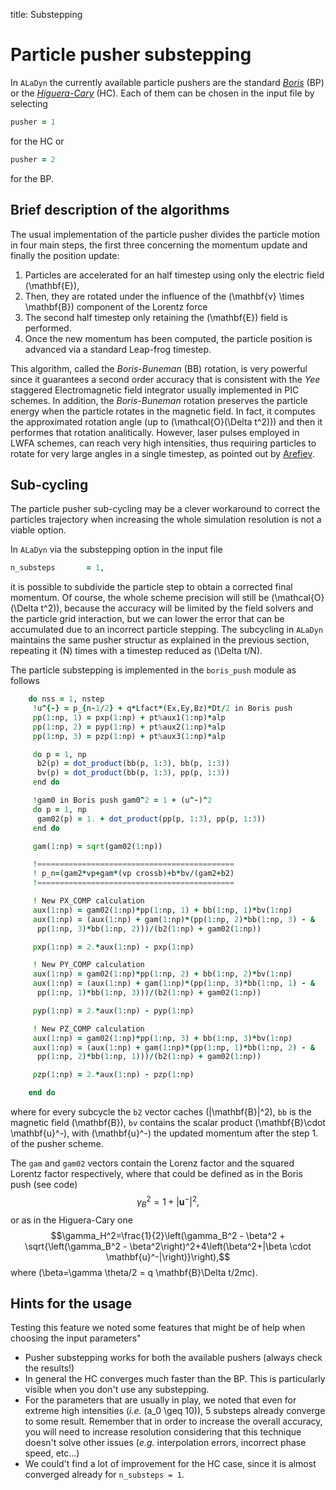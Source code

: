 title: Substepping

# Particle pusher substepping

In `ALaDyn` the currently available particle pushers are the standard [_Boris_](https://books.google.it/books?hl=en&lr=&id=dQRBAQAAIAAJ&oi=fnd&pg=PA3&dq=Relativistic+plasma+simulation-optimization+of+a+hybrid+code&ots=OTEPPhsXrf&sig=nMogaw16LP2bAGu1sitHuW8pOiY#v=onepage&q=Relativistic%20plasma%20simulation-optimization%20of%20a%20hybrid%20code&f=false) (BP) or the [_Higuera-Cary_](https://aip.scitation.org/doi/abs/10.1063/1.4979989) (HC). Each of them can be chosen in the input file by selecting

```fortran
pusher = 1
```

for the HC or

```fortran
pusher = 2
```

for the BP.

## Brief description of the algorithms

The usual implementation of the particle pusher divides the particle motion in four main steps, the first three concerning the momentum update and finally the position update:

1. Particles are accelerated for an half timestep using only the electric field \(\mathbf{E}\),
2. Then, they are rotated under the influence of the \(\mathbf{v} \times \mathbf{B}\) component of the Lorentz force
3. The second half timestep only retaining the \(\mathbf{E}\) field is performed.
4. Once the new momentum has been computed, the particle position is advanced via a standard Leap-frog timestep.

This algorithm, called the _Boris-Buneman_ (BB) rotation, is very powerful since it guarantees a second order accuracy that is consistent with the _Yee_ staggered Electromagnetic field integrator usually implemented in PIC schemes.
In addition, the _Boris-Buneman_ rotation preserves the particle energy when the particle rotates in the magnetic field. In fact, it computes the approximated rotation angle (up to \(\mathcal{O}(\Delta t^2)\)) and then it performes that rotation analitically.
However, laser pulses employed in LWFA schemes, can reach very high intensities, thus requiring particles to rotate for very large angles in a single timestep, as pointed out by [Arefiev](https://aip.scitation.org/doi/pdf/10.1063/1.4965624).

## Sub-cycling

The particle pusher sub-cycling may be a clever workaround to correct the particles trajectory when increasing the whole simulation resolution is not a viable option.

In `ALaDyn` via the substepping option in the input file

```fortran
n_substeps       = 1,
```

it is possible to subdivide the particle step to obtain a corrected final momentum.
Of course, the whole scheme precision will still be \(\mathcal{O}(\Delta t^2)\),
because the accuracy will be limited by the field solvers and the particle grid interaction,
but we can lower the error that can be accumulated due to an incorrect particle stepping.
The subcycling in `ALaDyn` maintains the same pusher structur as explained in the
previous section, repeating it \(N\) times with a timestep reduced as \(\Delta t/N\).

The particle substepping is implemented in the `boris_push` module as follows

```fortran
    do nss = 1, nstep
     !u^{-} = p_{n-1/2} + q*Lfact*(Ex,Ey,Bz)*Dt/2 in Boris push
     pp(1:np, 1) = pxp(1:np) + pt%aux1(1:np)*alp
     pp(1:np, 2) = pyp(1:np) + pt%aux2(1:np)*alp
     pp(1:np, 3) = pzp(1:np) + pt%aux3(1:np)*alp

     do p = 1, np
      b2(p) = dot_product(bb(p, 1:3), bb(p, 1:3))
      bv(p) = dot_product(bb(p, 1:3), pp(p, 1:3))
     end do

     !gam0 in Boris push gam0^2 = 1 + (u^-)^2
     do p = 1, np
      gam02(p) = 1. + dot_product(pp(p, 1:3), pp(p, 1:3))
     end do

     gam(1:np) = sqrt(gam02(1:np))

     !============================================
     ! p_n=(gam2*vp+gam*(vp crossb)+b*bv/(gam2+b2)
     !============================================

     ! New PX_COMP calculation
     aux(1:np) = gam02(1:np)*pp(1:np, 1) + bb(1:np, 1)*bv(1:np)
     aux(1:np) = (aux(1:np) + gam(1:np)*(pp(1:np, 2)*bb(1:np, 3) - &
      pp(1:np, 3)*bb(1:np, 2)))/(b2(1:np) + gam02(1:np))

     pxp(1:np) = 2.*aux(1:np) - pxp(1:np)

     ! New PY_COMP calculation
     aux(1:np) = gam02(1:np)*pp(1:np, 2) + bb(1:np, 2)*bv(1:np)
     aux(1:np) = (aux(1:np) + gam(1:np)*(pp(1:np, 3)*bb(1:np, 1) - &
      pp(1:np, 1)*bb(1:np, 3)))/(b2(1:np) + gam02(1:np))

     pyp(1:np) = 2.*aux(1:np) - pyp(1:np)

     ! New PZ_COMP calculation
     aux(1:np) = gam02(1:np)*pp(1:np, 3) + bb(1:np, 3)*bv(1:np)
     aux(1:np) = (aux(1:np) + gam(1:np)*(pp(1:np, 1)*bb(1:np, 2) - &
      pp(1:np, 2)*bb(1:np, 1)))/(b2(1:np) + gam02(1:np))

     pzp(1:np) = 2.*aux(1:np) - pzp(1:np)

    end do
```

where for every subcycle the `b2` vector caches \(|\mathbf{B}|^2\),
`bb` is the magnetic field \(\mathbf{B}\),
`bv` contains the scalar product \(\mathbf{B}\cdot \mathbf{u}^-\), with \(\mathbf{u}^-\) the updated momentum after the step 1. of the pusher scheme.

The `gam` and `gam02` vectors contain the Lorenz factor and the squared Lorentz factor respectively, where that could be defined as in the Boris push (see code)
$$\gamma_B^2=1+|\mathbf{u}^-|^2,$$
or as in the Higuera-Cary one
$$\gamma_H^2=\frac{1}{2}\left(\gamma_B^2 - \beta^2 + \sqrt{\left(\gamma_B^2 - \beta^2\right)^2+4\left(\beta^2+|\beta \cdot \mathbf{u}^-|\right)}\right),$$
where \(\beta=\gamma \theta/2 = q \mathbf{B}\Delta t/2mc\).

## Hints for the usage

Testing this feature we noted some features that might be of help
when choosing the input parameters"

- Pusher substepping works for both the available pushers (always check the results!)
- In general the HC converges much faster than the BP.
  This is particularly visible when you don't use any substepping.
- For the parameters that are usually in play, we noted that even for extreme high intensities
  (*i.e.* \(a_0 \geq 10\)), 5 substeps already converge to some result.
  Remember that in order to increase the overall accuracy, you will need to increase resolution
  considering that this technique doesn't solve other issues (*e.g.* interpolation errors,
  incorrect phase speed, etc...)
- We could't find a lot of improvement for the HC case, since it is almost converged already
  for `n_substeps = 1`.
